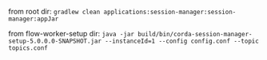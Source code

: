 from root dir: 
`gradlew clean applications:session-manager:session-manager:appJar`

from flow-worker-setup dir:
`java -jar build/bin/corda-session-manager-setup-5.0.0.0-SNAPSHOT.jar --instanceId=1 --config config.conf --topic topics.conf`
